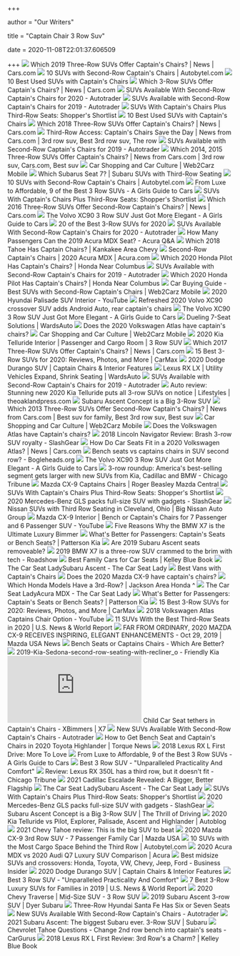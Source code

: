 +++
        
author = "Our Writers"
        
title = "Captain Chair 3 Row Suv"
        
date = 2020-11-08T22:01:37.606509
        
+++
[ ![](https://static.carsdn.co/cldstatic/wp-content/uploads/2020-Nissan-Armada-captains-chairs.jpg)](https://static.carsdn.co/cldstatic/wp-content/uploads/2020-Nissan-Armada-captains-chairs.jpg) Which 2019 Three-Row SUVs Offer Captain's Chairs? | News | Cars.com
[ ![](https://img.autobytel.com/car-reviews/autobytel/133463-2020-kia-telluride-vs-2020-hyundai-palisade-which-is-best/2020-Kia-Telluride-Interior-Second-Row.jpg)](https://img.autobytel.com/car-reviews/autobytel/133463-2020-kia-telluride-vs-2020-hyundai-palisade-which-is-best/2020-Kia-Telluride-Interior-Second-Row.jpg) 10 SUVs with Second-Row Captain's Chairs | Autobytel.com
[ ![](https://img.autobytel.com/car-reviews/autobytel/128075-10-suvs-with-second-row-captain-s-chairs/2014_nissan_armada_10.jpg)](https://img.autobytel.com/car-reviews/autobytel/128075-10-suvs-with-second-row-captain-s-chairs/2014_nissan_armada_10.jpg) 10 Best Used SUVs with Captain's Chairs
[ ![](https://images.cars.com/cldstatic/wp-content/uploads/hyundai-palisade-2020-47-interior--second-row.jpg)](https://images.cars.com/cldstatic/wp-content/uploads/hyundai-palisade-2020-47-interior--second-row.jpg) Which 3-Row SUVs Offer Captain's Chairs? | News | Cars.com
[ ![](https://www.autotrader.com/wp-content/uploads/2020/04/cover-8.jpg?w=1024)](https://www.autotrader.com/wp-content/uploads/2020/04/cover-8.jpg?w=1024) SUVs Available With Second-Row Captain's Chairs for 2020 - Autotrader
[ ![](https://www.autotrader.com/wp-content/uploads/2020/02/New-SUVs-Available-With-Second-Row-Captain.27s-Chairs-in-2019.jpg)](https://www.autotrader.com/wp-content/uploads/2020/02/New-SUVs-Available-With-Second-Row-Captain.27s-Chairs-in-2019.jpg) SUVs Available with Second-Row Captain's Chairs for 2019 - Autotrader
[ ![](https://images.hgmsites.net/hug/2015-chevrolet-traverse_100468267_h.jpg)](https://images.hgmsites.net/hug/2015-chevrolet-traverse_100468267_h.jpg) SUVs With Captain's Chairs Plus Third-Row Seats: Shopper's Shortlist
[ ![](https://img.autobytel.com/car-reviews/autobytel/132639-10-best-used-suvs-with-captain-s-chairs/2015-Dodge-Durango-captains-chairs.jpg)](https://img.autobytel.com/car-reviews/autobytel/132639-10-best-used-suvs-with-captain-s-chairs/2015-Dodge-Durango-captains-chairs.jpg) 10 Best Used SUVs with Captain's Chairs
[ ![](https://images.cars.com/cldstatic/wp-content/uploads/img-403207335-1510209181749.jpg)](https://images.cars.com/cldstatic/wp-content/uploads/img-403207335-1510209181749.jpg) Which 2018 Three-Row SUVs Offer Captain's Chairs? | News | Cars.com
[ ![](https://i.pinimg.com/originals/3c/ed/70/3ced70dadae9eb7cdb51167b2af3ee16.jpg)](https://i.pinimg.com/originals/3c/ed/70/3ced70dadae9eb7cdb51167b2af3ee16.jpg) Third-Row Access: Captain's Chairs Save the Day | News from Cars.com | 3rd row  suv, Best 3rd row suv, The row
[ ![](https://www.autotrader.com/wp-content/uploads/2020/02/honda-pilot-4.jpg?w=600&h=400&crop=1)](https://www.autotrader.com/wp-content/uploads/2020/02/honda-pilot-4.jpg?w=600&h=400&crop=1) SUVs Available with Second-Row Captain's Chairs for 2019 - Autotrader
[ ![](https://i.pinimg.com/originals/9e/fc/fc/9efcfc063363a560b6e9d4d7e78af86d.jpg)](https://i.pinimg.com/originals/9e/fc/fc/9efcfc063363a560b6e9d4d7e78af86d.jpg) Which 2014, 2015 Three-Row SUVs Offer Captain's Chairs? | News from  Cars.com | 3rd row suv, Cars.com, Best suv
[ ![](https://www.web2carz.com/images/articles/201801/second_row_captains_chairs_1516730809_615x374.jpg)](https://www.web2carz.com/images/articles/201801/second_row_captains_chairs_1516730809_615x374.jpg) Car Shopping and Car Culture | Web2Carz Mobile
[ ![](https://pictures.dealer.com/j/jksubarusoa/0973/0219a9bc3183577fa4cde194d371deacx.jpg?impolicy=downsize&w=568)](https://pictures.dealer.com/j/jksubarusoa/0973/0219a9bc3183577fa4cde194d371deacx.jpg?impolicy=downsize&w=568) Which Subarus Seat 7? | Subaru SUVs with Third-Row Seating
[ ![](https://img.autobytel.com/car-reviews/autobytel/133426-2019-acura-mdx-sport-hybrid-vs-2019-toyota-highlander-hybrid-which-is-best/2019-Acura-MDX-Hybrid-Gray-Front-Three-Quarter_400_thb.jpg)](https://img.autobytel.com/car-reviews/autobytel/133426-2019-acura-mdx-sport-hybrid-vs-2019-toyota-highlander-hybrid-which-is-best/2019-Acura-MDX-Hybrid-Gray-Front-Three-Quarter_400_thb.jpg) 10 SUVs with Second-Row Captain's Chairs | Autobytel.com
[ ![](https://agirlsguidetocars.com/wp-content/uploads/2020/04/Kia-Telluride-2-featured-image.jpeg)](https://agirlsguidetocars.com/wp-content/uploads/2020/04/Kia-Telluride-2-featured-image.jpeg) From Luxe to Affordable, 9 of the Best 3 Row SUVs - A Girls Guide to Cars
[ ![](https://images.hgmsites.net/med/2014-toyota-highlander_100449356_m.jpg)](https://images.hgmsites.net/med/2014-toyota-highlander_100449356_m.jpg) SUVs With Captain's Chairs Plus Third-Row Seats: Shopper's Shortlist
[ ![](https://images.cars.com/cldstatic/wp-content/uploads/img-108249286-1454533644332.jpg)](https://images.cars.com/cldstatic/wp-content/uploads/img-108249286-1454533644332.jpg) Which 2016 Three-Row SUVs Offer Second-Row Captain's Chairs? | News |  Cars.com
[ ![](https://agirlsguidetocars.com/wp-content/uploads/2019/09/The-rear-seats-folded-in-the-Volvo-XC90-shows-the-ample-space-between-the-second-row-captains-chairs-800x600.jpeg)](https://agirlsguidetocars.com/wp-content/uploads/2019/09/The-rear-seats-folded-in-the-Volvo-XC90-shows-the-ample-space-between-the-second-row-captains-chairs-800x600.jpeg) The Volvo XC90 3 Row SUV Just Got More Elegant - A Girls Guide to Cars
[ ![](https://www.motortrend.com/uploads/sites/5/2019/10/Best-3-Row-SUVs-for-2020-MotorTrend-graphic.jpg)](https://www.motortrend.com/uploads/sites/5/2019/10/Best-3-Row-SUVs-for-2020-MotorTrend-graphic.jpg) 20 of the Best 3-Row SUVs for 2020
[ ![](https://www.autotrader.com/wp-content/uploads/2020/04/kia-telluride.jpg?h=235&crop=1&strip=all%22)](https://www.autotrader.com/wp-content/uploads/2020/04/kia-telluride.jpg?h=235&crop=1&strip=all%22) SUVs Available With Second-Row Captain's Chairs for 2020 - Autotrader
[ ![](https://di-uploads-pod4.dealerinspire.com/sunnysideacura/uploads/2017/08/2017-Acura-MDX-Interior-Seating.jpg)](https://di-uploads-pod4.dealerinspire.com/sunnysideacura/uploads/2017/08/2017-Acura-MDX-Interior-Seating.jpg) How Many Passengers Can the 2019 Acura MDX Seat? - Acura Q&A
[ ![](https://media-dmg.assets-cdk.com/websites/content/bd6d88f40c80434ba205333e7e8763be_c0x43-1000x429.jpg)](https://media-dmg.assets-cdk.com/websites/content/bd6d88f40c80434ba205333e7e8763be_c0x43-1000x429.jpg) Which 2018 Tahoe Has Captain Chairs? | Kankakee Area Chevy
[ ![](https://www.acura.com/-/media/Acura-Platform/Vehicle-Pages/MDX/2020/specs-page/Spec-cards-Interior/2020-Acura-MDX-Pricing-and-Specs-Second-Row-Captains-Chairs-S.jpg)](https://www.acura.com/-/media/Acura-Platform/Vehicle-Pages/MDX/2020/specs-page/Spec-cards-Interior/2020-Acura-MDX-Pricing-and-Specs-Second-Row-Captains-Chairs-S.jpg) Second-Row Captain's Chairs | 2020 Acura MDX | Acura.com
[ ![](https://static.fzinternal.com/dealers/5df162987549b.png)](https://static.fzinternal.com/dealers/5df162987549b.png) Which 2020 Honda Pilot Has Captain's Chairs? | Honda Near Columbus
[ ![](https://www.autotrader.com/wp-content/uploads/2020/02/lincoln-navigator.jpg?h=235&crop=1&strip=all)](https://www.autotrader.com/wp-content/uploads/2020/02/lincoln-navigator.jpg?h=235&crop=1&strip=all) SUVs Available with Second-Row Captain's Chairs for 2019 - Autotrader
[ ![](https://static.fzinternal.com/dealers/5df16144be9cc.png)](https://static.fzinternal.com/dealers/5df16144be9cc.png) Which 2020 Honda Pilot Has Captain's Chairs? | Honda Near Columbus
[ ![](https://www.web2carz.com/images/articles/202003/hyundai_palisade_driving_1583355326_944x450.jpg)](https://www.web2carz.com/images/articles/202003/hyundai_palisade_driving_1583355326_944x450.jpg) Car Buying Guide - Best SUVs with Second-Row Captain's Chairs | Web2Carz  Mobile
[ ![](https://i.ytimg.com/vi/xsZwNMKlGUE/hqdefault.jpg)](https://i.ytimg.com/vi/xsZwNMKlGUE/hqdefault.jpg) 2020 Hyundai Palisade SUV Interior - YouTube
[ ![](https://images.hgmsites.net/med/2020-volvo-xc90_100692836_m.jpg)](https://images.hgmsites.net/med/2020-volvo-xc90_100692836_m.jpg) Refreshed 2020 Volvo XC90 crossover SUV adds Android Auto, rear captain's  chairs
[ ![](https://agirlsguidetocars.com/wp-content/uploads/2019/09/Center-row-captains-charis-are-now-an-option-in-the-2020-Volvo-XC90--800x600.jpeg)](https://agirlsguidetocars.com/wp-content/uploads/2019/09/Center-row-captains-charis-are-now-an-option-in-the-2020-Volvo-XC90--800x600.jpeg) The Volvo XC90 3 Row SUV Just Got More Elegant - A Girls Guide to Cars
[ ![](https://www.wardsauto.com/sites/wardsauto.com/files/styles/article_featured_retina/public/uploads/2017/07/atlas-interior.jpg?itok=nbhYSTAg)](https://www.wardsauto.com/sites/wardsauto.com/files/styles/article_featured_retina/public/uploads/2017/07/atlas-interior.jpg?itok=nbhYSTAg) Dueling 7-Seat Solutions | WardsAuto
[ ![](https://www.capovw.com/blog/wp-content/uploads/sites/183/2020/03/ATLS-18-0113-Dig_1280x900_o.jpg)](https://www.capovw.com/blog/wp-content/uploads/sites/183/2020/03/ATLS-18-0113-Dig_1280x900_o.jpg) Does the 2020 Volkswagen Atlas have captain's chairs?
[ ![](https://www.web2carz.com/images/articles/201801/second_row_captains_chairs_1516729229_600x275.jpg)](https://www.web2carz.com/images/articles/201801/second_row_captains_chairs_1516729229_600x275.jpg) Car Shopping and Car Culture | Web2Carz Mobile
[ ![](https://di-uploads-pod15.dealerinspire.com/lousobhkia/uploads/2019/02/upcoming-vehicles_2020-telluride_banner-kia-1000-jpg.jpg)](https://di-uploads-pod15.dealerinspire.com/lousobhkia/uploads/2019/02/upcoming-vehicles_2020-telluride_banner-kia-1000-jpg.jpg) 2020 Kia Telluride Interior | Passenger and Cargo Room | 3 Row SUV
[ ![](https://images.cars.com/cldstatic/wp-content/uploads/img-1074064203-1474487946671.jpg)](https://images.cars.com/cldstatic/wp-content/uploads/img-1074064203-1474487946671.jpg) Which 2017 Three-Row SUVs Offer Captain's Chairs? | News | Cars.com
[ ![](https://www.carmax.com/~/media/images/carmax/com/articles/best-suvs-with-3-rows/05-2018-infiniti-qx60-march-2020.jpg?la=en&hash=4CFF67E116FD2FDE3B49054A37EE2C2836466D7B)](https://www.carmax.com/~/media/images/carmax/com/articles/best-suvs-with-3-rows/05-2018-infiniti-qx60-march-2020.jpg?la=en&hash=4CFF67E116FD2FDE3B49054A37EE2C2836466D7B) 15 Best 3-Row SUVs for 2020: Reviews, Photos, and More | CarMax
[ ![](https://www.dodge.com/content/dam/fca-brands/na/dodge/en_us/2020/durango/interior/mobile/2020-dodge-durango-interior-hero-mobile.jpg)](https://www.dodge.com/content/dam/fca-brands/na/dodge/en_us/2020/durango/interior/mobile/2020-dodge-durango-interior-hero-mobile.jpg) 2020 Dodge Durango SUV | Captain Chairs & Interior Features
[ ![](https://www.wardsauto.com/sites/wardsauto.com/files/styles/article_featured_retina/public/uploads/2017/11/2018rx350l21edec9adb65343041c6cd3386355726c32d9f2d53.jpg?itok=xwsRGCdG)](https://www.wardsauto.com/sites/wardsauto.com/files/styles/article_featured_retina/public/uploads/2017/11/2018rx350l21edec9adb65343041c6cd3386355726c32d9f2d53.jpg?itok=xwsRGCdG) Lexus RX LX | Utility Vehicles Expand, Shrink Seating | WardsAuto
[ ![](https://www.autotrader.com/wp-content/uploads/2020/02/gmc-yukon.jpg?w=600&h=400&crop=1)](https://www.autotrader.com/wp-content/uploads/2020/02/gmc-yukon.jpg?w=600&h=400&crop=1) SUVs Available with Second-Row Captain's Chairs for 2019 - Autotrader
[ ![](https://bloximages.chicago2.vip.townnews.com/theoaklandpress.com/content/tncms/assets/v3/editorial/a/62/a62c55f6-4eab-11ea-a2f9-2f6ef2d18ea6/5e45c5fc41702.image.jpg?resize=1200%2C800)](https://bloximages.chicago2.vip.townnews.com/theoaklandpress.com/content/tncms/assets/v3/editorial/a/62/a62c55f6-4eab-11ea-a2f9-2f6ef2d18ea6/5e45c5fc41702.image.jpg?resize=1200%2C800) Auto review: Stunning new 2020 Kia Telluride puts all 3-row SUVs on notice  | Lifestyles | theoaklandpress.com
[ ![](https://95octane.com/wp-content/uploads/2017/04/ascent_5.jpg)](https://95octane.com/wp-content/uploads/2017/04/ascent_5.jpg) Subaru Ascent Concept is a Big 3-Row SUV
[ ![](https://i.pinimg.com/originals/2f/62/ae/2f62aeacb73dc1dfdfdd26b524ef669b.jpg)](https://i.pinimg.com/originals/2f/62/ae/2f62aeacb73dc1dfdfdd26b524ef669b.jpg) Which 2013 Three-Row SUVs Offer Second-Row Captain's Chairs? | News from  Cars.com | Best suv for family, Best 3rd row suv, Best suv
[ ![](https://www.web2carz.com/images/articles/201801/second_row_captains_chairs_1516729387_615x400.jpg)](https://www.web2carz.com/images/articles/201801/second_row_captains_chairs_1516729387_615x400.jpg) Car Shopping and Car Culture | Web2Carz Mobile
[ ![](https://blogmedia.dealerfire.com/wp-content/uploads/sites/337/2019/04/Technology-Specs-and-Features-in-the-2019-Volkswagen-Atlas_o1.jpg)](https://blogmedia.dealerfire.com/wp-content/uploads/sites/337/2019/04/Technology-Specs-and-Features-in-the-2019-Volkswagen-Atlas_o1.jpg) Does the Volkswagen Atlas have Captain's chairs?
[ ![](https://www.slashgear.com/wp-content/uploads/2018/12/2018-lincoln-navigator-review-1280x720.jpg)](https://www.slashgear.com/wp-content/uploads/2018/12/2018-lincoln-navigator-review-1280x720.jpg) 2018 Lincoln Navigator Review: Brash 3-row SUV royalty - SlashGear
[ ![](https://static.carsdn.co/cldstatic/wp-content/uploads/three-row-suv--05-bts--car-seat--heartbeat--test.jpg)](https://static.carsdn.co/cldstatic/wp-content/uploads/three-row-suv--05-bts--car-seat--heartbeat--test.jpg) How Do Car Seats Fit in a 2020 Volkswagen Atlas? | News | Cars.com
[ ![](https://blogmedia.dealerfire.com/wp-content/uploads/sites/43/2018/01/2018-Honda-Pilot-Blog-Image_2018-Honda-Pilot-view-through-back-seats-folded-down_o1.jpg)](https://blogmedia.dealerfire.com/wp-content/uploads/sites/43/2018/01/2018-Honda-Pilot-Blog-Image_2018-Honda-Pilot-view-through-back-seats-folded-down_o1.jpg) Bench seats vs captains chairs in SUV second row? - Bogleheads.org
[ ![](https://agirlsguidetocars.com/wp-content/uploads/2019/09/The-2020-VolvoXC90-in-Birch-Metallic-800x581.jpeg)](https://agirlsguidetocars.com/wp-content/uploads/2019/09/The-2020-VolvoXC90-in-Birch-Metallic-800x581.jpeg) The Volvo XC90 3 Row SUV Just Got More Elegant - A Girls Guide to Cars
[ ![](https://www.chicagotribune.com/resizer/3_IMe3ncwl3M3igS50LTGB2G6EM=/1200x0/top/arc-anglerfish-arc2-prod-tronc.s3.amazonaws.com/public/7DVOICBGHBCLZNIKNXCN4ZPKEQ.jpg)](https://www.chicagotribune.com/resizer/3_IMe3ncwl3M3igS50LTGB2G6EM=/1200x0/top/arc-anglerfish-arc2-prod-tronc.s3.amazonaws.com/public/7DVOICBGHBCLZNIKNXCN4ZPKEQ.jpg) 3-row roundup: America's best-selling segment gets larger with new SUVs  from Kia, Cadillac and BMW - Chicago Tribune
[ ![](https://pictures.dealer.com/r/rogerbeasleymazdasouth/1882/a02040721c9ac3e709114e2860ff6f8fx.jpg?impolicy=downsize&w=568)](https://pictures.dealer.com/r/rogerbeasleymazdasouth/1882/a02040721c9ac3e709114e2860ff6f8fx.jpg?impolicy=downsize&w=568) Mazda CX-9 Captains Chairs | Roger Beasley Mazda Central
[ ![](https://images.hgmsites.net/hug/2015-toyota-highlander_100476903_h.jpg)](https://images.hgmsites.net/hug/2015-toyota-highlander_100476903_h.jpg) SUVs With Captain's Chairs Plus Third-Row Seats: Shopper's Shortlist
[ ![](https://www.slashgear.com/wp-content/uploads/2019/04/18C1071_054-1200x800.jpg)](https://www.slashgear.com/wp-content/uploads/2019/04/18C1071_054-1200x800.jpg) 2020 Mercedes-Benz GLS packs full-size SUV with gadgets - SlashGear
[ ![](https://imageshack.com/a/img923/9008/HRfvVV.png)](https://imageshack.com/a/img923/9008/HRfvVV.png) Nissan SUVs with Third Row Seating in Cleveland, Ohio | Big Nissan Auto  Group
[ ![](https://i.ytimg.com/vi/nPM4_YAsLGc/maxresdefault.jpg)](https://i.ytimg.com/vi/nPM4_YAsLGc/maxresdefault.jpg) Mazda CX-9 Interior | Bench or Captain's Chairs for 7 Passenger and 6  Passenger SUV - YouTube
[ ![](https://cdn.bmwblog.com/wp-content/uploads/2019/03/BMW-X7-xDrive40i-Arctic-Grey-122.jpg)](https://cdn.bmwblog.com/wp-content/uploads/2019/03/BMW-X7-xDrive40i-Arctic-Grey-122.jpg) Five Reasons Why the BMW X7 is the Ultimate Luxury Bimmer
[ ![](https://di-uploads-development.dealerinspire.com/pattersonkia/uploads/2018/07/Folding-Seats.jpg)](https://di-uploads-development.dealerinspire.com/pattersonkia/uploads/2018/07/Folding-Seats.jpg) What's Better for Passengers: Captain's Seats or Bench Seats? | Patterson  Kia
[ ![](https://blogmedia.dealerfire.com/wp-content/uploads/sites/715/2019/04/2019-subaru-ascentedit_o.jpg)](https://blogmedia.dealerfire.com/wp-content/uploads/sites/715/2019/04/2019-subaru-ascentedit_o.jpg) Are 2019 Subaru Ascent seats removeable?
[ ![](https://cnet4.cbsistatic.com/img/VLrCBvykGWW3xVd4HgR3_QzJ9bI=/1200x675/2018/10/16/d5da58f7-0113-4cf7-b0e4-8732aa96c2a5/bmw-x7-ogi.jpg)](https://cnet4.cbsistatic.com/img/VLrCBvykGWW3xVd4HgR3_QzJ9bI=/1200x675/2018/10/16/d5da58f7-0113-4cf7-b0e4-8732aa96c2a5/bmw-x7-ogi.jpg) 2019 BMW X7 is a three-row SUV crammed to the brim with tech - Roadshow
[ ![](https://www.kbb.com/wp-content/uploads/2020/03/1600x900-car-seat.jpg)](https://www.kbb.com/wp-content/uploads/2020/03/1600x900-car-seat.jpg) Best Family Cars for Car Seats | Kelley Blue Book
[ ![](https://thecarseatlady.com/wp-content/uploads/2018/01/2019-Subaru-Ascent-2nd-row-8-seater-side-and-seat-back-recline-lever.jpg)](https://thecarseatlady.com/wp-content/uploads/2018/01/2019-Subaru-Ascent-2nd-row-8-seater-side-and-seat-back-recline-lever.jpg) The Car Seat LadySubaru Ascent - The Car Seat Lady
[ ![](https://img.autobytel.com/car-reviews/autobytel/11689-best-vans-with-captain-s-chairs/2015-Chrysler-Town-and-Countyr-sliding-doors-open-with-captains-chairs.jpg)](https://img.autobytel.com/car-reviews/autobytel/11689-best-vans-with-captain-s-chairs/2015-Chrysler-Town-and-Countyr-sliding-doors-open-with-captains-chairs.jpg) Best Vans with Captain's Chairs
[ ![](https://cdn-ds.com/blogs-media/sites/184/2020/01/22210927/gallery-152_o.jpg)](https://cdn-ds.com/blogs-media/sites/184/2020/01/22210927/gallery-152_o.jpg) Does the 2020 Mazda CX-9 have captain's chairs?
[ ![](https://di-uploads-pod16.dealerinspire.com/pattypeckhonda/uploads/2019/11/2020-honda-odyssey-3rd-row.png)](https://di-uploads-pod16.dealerinspire.com/pattypeckhonda/uploads/2019/11/2020-honda-odyssey-3rd-row.png) Which Honda Models Have a 3rd-Row? | Jackson Area Honda ^
[ ![](https://thecarseatlady.com/wp-content/uploads/2017/04/2017-Acura-MDX-2nd-row-captains-chairs-tether-anchors.jpg)](https://thecarseatlady.com/wp-content/uploads/2017/04/2017-Acura-MDX-2nd-row-captains-chairs-tether-anchors.jpg) The Car Seat LadyAcura MDX - The Car Seat Lady
[ ![](https://di-uploads-pod16.dealerinspire.com/pattersonkia/uploads/2018/07/Captain%E2%80%99s-Seats.jpg)](https://di-uploads-pod16.dealerinspire.com/pattersonkia/uploads/2018/07/Captain%E2%80%99s-Seats.jpg) What's Better for Passengers: Captain's Seats or Bench Seats? | Patterson  Kia
[ ![](https://www.carmax.com/~/media/images/carmax/com/articles/best-suvs-with-3-rows/03-2018-nissan-pathfinder-sl-white_march-2020.jpg?la=en&hash=AE1FBA966E4F3C171C68AE836C219BC05251F4FD)](https://www.carmax.com/~/media/images/carmax/com/articles/best-suvs-with-3-rows/03-2018-nissan-pathfinder-sl-white_march-2020.jpg?la=en&hash=AE1FBA966E4F3C171C68AE836C219BC05251F4FD) 15 Best 3-Row SUVs for 2020: Reviews, Photos, and More | CarMax
[ ![](https://i.ytimg.com/vi/dhjAFtG6DzY/maxresdefault.jpg)](https://i.ytimg.com/vi/dhjAFtG6DzY/maxresdefault.jpg) 2018 Volkswagen Atlas Captains Chair Option - YouTube
[ ![](https://cars.usnews.com/dims4/USNEWS/b77e345/2147483647/resize/640x420%3E/format/jpeg/quality/85/?url=https%3A%2F%2Fcars.usnews.com%2Fstatic%2Fimages%2Farticle%2F202004%2F128135%2F1_title_2020_ford_expedition_640x420.jpg)](https://cars.usnews.com/dims4/USNEWS/b77e345/2147483647/resize/640x420%3E/format/jpeg/quality/85/?url=https%3A%2F%2Fcars.usnews.com%2Fstatic%2Fimages%2Farticle%2F202004%2F128135%2F1_title_2020_ford_expedition_640x420.jpg) 11 SUVs With the Best Third-Row Seats in 2020 | U.S. News & World Report
[ ![](https://news.mazdausa.com/image/2020-Mazda-CX-9-Second-Row-Captains-Chairs-02.jpg)](https://news.mazdausa.com/image/2020-Mazda-CX-9-Second-Row-Captains-Chairs-02.jpg) FAR FROM ORDINARY, 2020 MAZDA CX-9 RECEIVES INSPIRING, ELEGANT ENHANCEMENTS  - Oct 29, 2019 | Mazda USA News
[ ![](https://www.carbuyingtips.com/pics/captainschairs.jpg)](https://www.carbuyingtips.com/pics/captainschairs.jpg) Bench Seats or Captains Chairs - Which Are Better?
[ ![](https://blogmedia.dealerfire.com/wp-content/uploads/sites/361/2018/04/2019-Kia-Sedona-second-row-seating-with-recliner_o.jpg)](https://blogmedia.dealerfire.com/wp-content/uploads/sites/361/2018/04/2019-Kia-Sedona-second-row-seating-with-recliner_o.jpg) 2019-Kia-Sedona-second-row-seating-with-recliner_o - Friendly Kia
[ ![](https://g07.bimmerpost.com/forums/attachment.php?attachmentid=2009836&stc=1&d=1552554680)](https://g07.bimmerpost.com/forums/attachment.php?attachmentid=2009836&stc=1&d=1552554680) Child Car Seat tethers in Captain's Chairs - XBimmers | X7
[ ![](https://www.autotrader.com/wp-content/uploads/2020/02/235704.jpg?h=235&crop=1&strip=all)](https://www.autotrader.com/wp-content/uploads/2020/02/235704.jpg?h=235&crop=1&strip=all) New SUVs Available With Second-Row Captain's Chairs - Autotrader
[ ![](https://www.torquenews.com/sites/default/files/styles/amp_metadata_content_image_min_696px_wide/public/images/2020_toyota_highlander_hybrid_limited_ruby_flare_pearl_profile_1.jpg)](https://www.torquenews.com/sites/default/files/styles/amp_metadata_content_image_min_696px_wide/public/images/2020_toyota_highlander_hybrid_limited_ruby_flare_pearl_profile_1.jpg) How to Get Bench Seat and Captain's Chairs in 2020 Toyota Highlander |  Torque News
[ ![](https://cdn.motor1.com/images/mgl/AroA6/s3/2018-lexus-rx-l-first-drive.jpg)](https://cdn.motor1.com/images/mgl/AroA6/s3/2018-lexus-rx-l-first-drive.jpg) 2018 Lexus RX L First Drive: More To Love
[ ![](https://agirlsguidetocars.com/wp-content/uploads/2018/01/The-VW-Atlas-looked-great-on-the-streets-of-Manhattan-800x461.jpg)](https://agirlsguidetocars.com/wp-content/uploads/2018/01/The-VW-Atlas-looked-great-on-the-streets-of-Manhattan-800x461.jpg) From Luxe to Affordable, 9 of the Best 3 Row SUVs - A Girls Guide to Cars
[ ![](https://www.motorverso.com/wp-content/uploads/2018/12/expedition-6.jpg)](https://www.motorverso.com/wp-content/uploads/2018/12/expedition-6.jpg) Best 3 Row SUV - "Unparalleled Practicality And Comfort"
[ ![](https://www.chicagotribune.com/resizer/Ro4SpCu6_HfsmWNzxjguX8FDouo=/800x450/top/www.trbimg.com/img-5bc50396/turbine/ct-1539638162-wdj4figj5x-snap-image)](https://www.chicagotribune.com/resizer/Ro4SpCu6_HfsmWNzxjguX8FDouo=/800x450/top/www.trbimg.com/img-5bc50396/turbine/ct-1539638162-wdj4figj5x-snap-image) Review: Lexus RX 350L has a third row, but it doesn't fit - Chicago Tribune
[ ![](https://www.automobilemag.com/uploads/sites/11/2020/02/2021-Cadillac-Escalade-Chicago-Autoshow-3.jpg)](https://www.automobilemag.com/uploads/sites/11/2020/02/2021-Cadillac-Escalade-Chicago-Autoshow-3.jpg) 2021 Cadillac Escalade Revealed: A Bigger, Better Flagship
[ ![](https://thecarseatlady.com/wp-content/uploads/2018/01/2019-Subaru-Ascent-3rd-row.jpg)](https://thecarseatlady.com/wp-content/uploads/2018/01/2019-Subaru-Ascent-3rd-row.jpg) The Car Seat LadySubaru Ascent - The Car Seat Lady
[ ![](https://images.hgmsites.net/hug/2015-dodge-grand-caravan_100479384_h.jpg)](https://images.hgmsites.net/hug/2015-dodge-grand-caravan_100479384_h.jpg) SUVs With Captain's Chairs Plus Third-Row Seats: Shopper's Shortlist
[ ![](https://www.slashgear.com/wp-content/uploads/2019/04/18C1098_013-1229x800.jpg)](https://www.slashgear.com/wp-content/uploads/2019/04/18C1098_013-1229x800.jpg) 2020 Mercedes-Benz GLS packs full-size SUV with gadgets - SlashGear
[ ![](http://95octane.com/wp-content/uploads/2017/04/ascent_4.jpg)](http://95octane.com/wp-content/uploads/2017/04/ascent_4.jpg) Subaru Ascent Concept is a Big 3-Row SUV | The Thrill of Driving
[ ![](https://o.aolcdn.com/images/dims3/GLOB/crop/1920x1080+0+0/resize/800x450!/format/jpg/quality/85/https://s.yimg.com/os/creatr-uploaded-images/2019-02/cf24fb50-2b31-11e9-9bf7-123e3017e765)](https://o.aolcdn.com/images/dims3/GLOB/crop/1920x1080+0+0/resize/800x450!/format/jpg/quality/85/https://s.yimg.com/os/creatr-uploaded-images/2019-02/cf24fb50-2b31-11e9-9bf7-123e3017e765) 2020 Kia Telluride vs Pilot, Explorer, Palisade, Ascent and Highlander |  Autoblog
[ ![](https://www.gannett-cdn.com/presto/2020/07/30/PDTF/3616f98a-7202-4d23-80ff-1ed7ecfaea59-IMG_2990.JPEG)](https://www.gannett-cdn.com/presto/2020/07/30/PDTF/3616f98a-7202-4d23-80ff-1ed7ecfaea59-IMG_2990.JPEG) 2021 Chevy Tahoe review: This is the big SUV to beat
[ ![](https://www.mazdausa.com/siteassets/images/og-images/mazda-cx-9-3rd-row-suv.jpg)](https://www.mazdausa.com/siteassets/images/og-images/mazda-cx-9-3rd-row-suv.jpg) 2020 Mazda CX-9 3rd Row SUV - 7 Passenger Family Car | Mazda USA
[ ![](https://img.autobytel.com/car-reviews/autobytel/133168-2019-nissan-armada-road-test-and-review/19Armadafront2sessions_400_thb.jpg)](https://img.autobytel.com/car-reviews/autobytel/133168-2019-nissan-armada-road-test-and-review/19Armadafront2sessions_400_thb.jpg) 10 SUVs with the Most Cargo Space Behind the Third Row | Autobytel.com
[ ![](https://www.acura.com/compare//-/media/Images/conquest/mdx-2020/carousel-panel/2019MDX-Rear-Climate-Controls-and-Captains-Chairs-1024px.ashx)](https://www.acura.com/compare//-/media/Images/conquest/mdx-2020/carousel-panel/2019MDX-Rear-Climate-Controls-and-Captains-Chairs-1024px.ashx) 2020 Acura MDX vs 2020 Audi Q7 Luxury SUV Comparison | Acura
[ ![](https://i.insider.com/5b084eeb1ae6621d008b4c50?width=1100&format=jpeg&auto=webp)](https://i.insider.com/5b084eeb1ae6621d008b4c50?width=1100&format=jpeg&auto=webp) Best midsize SUVs and crossovers: Honda, Toyota, VW, Chevy, Jeep, Ford -  Business Insider
[ ![](https://www.dodge.com/content/dam/fca-brands/na/dodge/en_us/2020/durango/interior/desktop/2020-dodge-durango-interior-room-for-7.jpg.image.1440.jpg)](https://www.dodge.com/content/dam/fca-brands/na/dodge/en_us/2020/durango/interior/desktop/2020-dodge-durango-interior-room-for-7.jpg.image.1440.jpg) 2020 Dodge Durango SUV | Captain Chairs & Interior Features
[ ![](https://www.motorverso.com/wp-content/uploads/2018/12/Best-3-Row-SUV-1200x630.jpg)](https://www.motorverso.com/wp-content/uploads/2018/12/Best-3-Row-SUV-1200x630.jpg) Best 3 Row SUV - "Unparalleled Practicality And Comfort"
[ ![](https://cars.usnews.com/dims4/USNEWS/e8b94f5/2147483647/resize/640x420%3E/format/jpeg/quality/85/?url=https%3A%2F%2Fcars.usnews.com%2Fstatic%2Fimages%2Farticle%2F201904%2F128080%2FQ7_lede_Winner_640x420.jpg)](https://cars.usnews.com/dims4/USNEWS/e8b94f5/2147483647/resize/640x420%3E/format/jpeg/quality/85/?url=https%3A%2F%2Fcars.usnews.com%2Fstatic%2Fimages%2Farticle%2F201904%2F128080%2FQ7_lede_Winner_640x420.jpg) 7 Best 3-Row Luxury SUVs for Families in 2019 | U.S. News & World Report
[ ![](https://www.chevrolet.com/content/dam/chevrolet/na/us/english/index/vehicles/2020/crossovers-suvs/traverse/mov/01-images/2019-traverse-design-02.jpg?imwidth=960)](https://www.chevrolet.com/content/dam/chevrolet/na/us/english/index/vehicles/2020/crossovers-suvs/traverse/mov/01-images/2019-traverse-design-02.jpg?imwidth=960) 2020 Chevy Traverse | Mid-Size SUV - 3 Row SUV
[ ![](https://pictures.dealer.com/p/planetsubarusne/0291/161aa28b82ae33d22a70a92fa51f731ax.jpg?impolicy=downsize&w=568)](https://pictures.dealer.com/p/planetsubarusne/0291/161aa28b82ae33d22a70a92fa51f731ax.jpg?impolicy=downsize&w=568) 2019 Subaru Ascent 3-row SUV | Dyer Subaru
[ ![](http://www.hyundai-blog.com/wp-content/uploads/2012/11/hyundai-Santa-fe-seats.jpg)](http://www.hyundai-blog.com/wp-content/uploads/2012/11/hyundai-Santa-fe-seats.jpg) Three-Row Hyundai Santa Fe Has Six or Seven Seats
[ ![](https://www.autotrader.com/wp-content/uploads/2020/02/235699.jpg?w=1024)](https://www.autotrader.com/wp-content/uploads/2020/02/235699.jpg?w=1024) New SUVs Available With Second-Row Captain's Chairs - Autotrader
[ ![](https://www.subaru.com/content/dam/subaru/vehicles/2021/ASC/vsp/dynamic-int-color/WIL.jpg.transform/x736/image.jpg)](https://www.subaru.com/content/dam/subaru/vehicles/2021/ASC/vsp/dynamic-int-color/WIL.jpg.transform/x736/image.jpg) 2021 Subaru Ascent: The biggest Subaru ever. 3-Row SUV | Subaru
[ ![](https://static.cargurus.com/images/site/2018/08/21/14/22/pic-7213173959067150580-1600x1200.jpeg)](https://static.cargurus.com/images/site/2018/08/21/14/22/pic-7213173959067150580-1600x1200.jpeg) Chevrolet Tahoe Questions - Change 2nd row bench into captain's seats -  CarGurus
[ ![](https://www.kbb.com/wp-content/uploads/2019/11/01-2018-Lexus-RX-350L-Exterior-KBB-1.jpg)](https://www.kbb.com/wp-content/uploads/2019/11/01-2018-Lexus-RX-350L-Exterior-KBB-1.jpg) 2018 Lexus RX L First Review: 3rd Row's a Charm? | Kelley Blue Book

